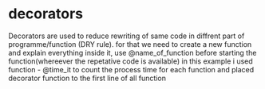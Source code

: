 # decorators

Decorators are used to reduce rewriting of same code in diffrent part of programme/function (DRY rule). 
for that we need to create a new function and explain everything inside it, use @name_of_function before starting the function(whereever the repetative code is available)
in this example i used function - @time_it to count the process time for each function and placed decorator function to the first line of all function
